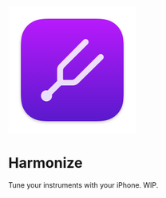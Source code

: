 ![Harmonize Icon](./Harmonize/Assets.xcassets/AppIcon.appiconset/preview.png)
# Harmonize
Tune your instruments with your iPhone. WIP.
